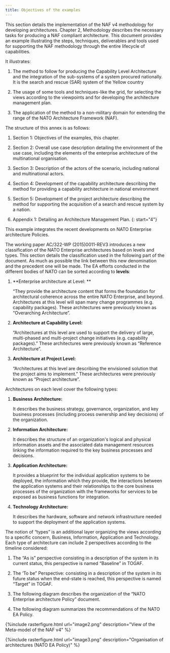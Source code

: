 ```yaml
---
title: Objectives of the examples
---
```


This section details the implementation of the NAF v4 methodology for
developing architectures. Chapter 2, Methodology describes the necessary
tasks for producing a NAF compliant architecture. This document provides
an example illustrating the steps, techniques, deliverables and tools
used for supporting the NAF methodology through the entire lifecycle of
capabilities.

It illustrates:

1.  The method to follow for producing the Capability Level Architecture
    and the integration of the sub-systems of a system
    procured nationally. It is the search and rescue (SAR) system of the
    Yellow country

2.  The usage of some tools and techniques-like the grid, for selecting
    the views according to the viewpoints and for developing the
    architecture management plan.

3.  The application of the method to a non-military domain for extending
    the range of the NATO Architecture Framework (NAF).

The structure of this annex is as follows:

1.  Section 1: Objectives of the examples, this chapter.

2.  Section 2: Overall use case description detailing the environment of
    the use case, including the elements of the enterprise architecture
    of the multinational organisation.

3.  Section 3: Description of the actors of the scenario, including
    national and multinational actors.

4.  Section 4: Development of the capability architecture describing the
    method for providing a capability architecture in national
    environment

5.  Section 5: Development of the project architecture describing the
    method for supporting the acquisition of a search and rescue system
    by a nation.

6.  Appendix 1: Detailing an Architecture Management Plan.
{: start="4"}

This example integrates the recent developments on NATO Enterprise
architecture Policies.

The working paper AC/322-WP (2015)0011-REV3 introduces a new
classification of the NATO Enterprise architectures based on levels and
types. This section details the classification used in the following
part of the document. As much as possible the link between this new
denomination and the precedent one will be made. The EA efforts
conducted in the different bodies of NATO can be sorted according to
**levels**:

1.  **Enterprise architecture at Level: **

    “They provide the architecture content that forms the foundation for
    architectural coherence across the entire NATO Enterprise, and beyond.
    Architectures at this level will span many change programmes (e.g.
    capability packages). These architectures were previously known as
    “Overarching Architecture”.

2.  **Architecture at Capability Level:**

    “Architectures at this level are used to support the delivery of
    large, multi-phased and multi-project change initiatives (e.g.
    capability packages).” These architectures were previously known as
    “Reference Architecture”.

3.  **Architecture at Project Level:**

    “Architectures at this level are describing the envisioned solution
    that the project aims to implement.” These architectures were
    previously known as “Project architecture”.

Architectures on each level cover the following types:

1.  **Business Architecture:**

    It describes the business strategy, governance, organization, and key
    business processes (including process ownership and key decisions) of
    the organization.

2.  **Information Architecture:**

    It describes the structure of an organization's logical and physical
    information assets and the associated data management resources
    linking the information required to the key business processes and
    decisions.

3.  **Application Architecture:**

    It provides a blueprint for the individual application systems to be
    deployed, the information which they provide, the interactions between
    the application systems and their relationships to the core business
    processes of the organization with the frameworks for services to be
    exposed as business functions for integration.

4.  **Technology Architecture:**

    It describes the hardware, software and network infrastructure needed
    to support the deployment of the application systems.

The notion of “types” is an additional layer organizing the views
according to a specific concern, Business, Information, Application and
Technology. Each type of architecture can include 2 perspectives
according to the timeline considered:

1.  The “As is” perspective consisting in a description of the system in
    its current status, this perspective is named “Baseline” in TOGAF.

2.  The ‘To be” Perspective: consisting in a description of the system
    in its future status when the end-state is reached, this perspective
    is named “Target” in TOGAF.

3.  The following diagram describes the organization of the “NATO
    Enterprise architecture Policy” document.

4.  The following diagram summarizes the recommendations of the NATO
    EA Policy.


{%include rasterfigure.html url="image2.png" description="View of the Meta-model of the NAF v4" %}

{%include rasterfigure.html url="image3.png" description="Organisation of architectures (NATO EA Policy)" %}
